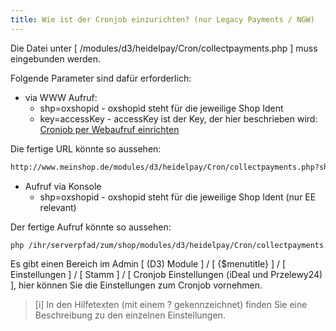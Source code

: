 ```yaml
---
title: Wie ist der Cronjob einzurichten? (nur Legacy Payments / NGW)
---
```


Die Datei unter [ /modules/d3/heidelpay/Cron/collectpayments.php ] muss eingebunden werden.

Folgende Parameter sind dafür erforderlich:
- via WWW Aufruf:
  - shp=oxshopid - oxshopid steht für die jeweilige Shop Ident
  - key=accessKey - accessKey ist der Key, der hier beschrieben wird: [Cronjob per Webaufruf einrichten](configuration/020_Konfiguration/020_Cronjob_einrichten/020_Cronjob_per_Webaufruf_einrichten.md)
  
Die fertige URL könnte so aussehen:
```bash
http://www.meinshop.de/modules/d3/heidelpay/Cron/collectpayments.php?shp=1&key=Sicherheitspasswort
```

- Aufruf via Konsole
  - shp=oxshopid - oxshopid steht für die jeweilige Shop Ident (nur EE relevant)

Der fertige Aufruf könnte so aussehen: 
```bash
php /ihr/serverpfad/zum/shop/modules/d3/heidelpay/Cron/collectpayments.php 1
``` 

Es gibt einen Bereich im Admin [ (D3) Module ] / [ {$menutitle} ] / [ Einstellungen ] / [ Stamm ] / [ Cronjob Einstellungen (iDeal und Przelewy24) ], hier können Sie die Einstellungen zum Cronjob vornehmen. 
> [i] In den Hilfetexten (mit einem ? gekennzeichnet) finden Sie eine Beschreibung zu den einzelnen Einstellungen.
